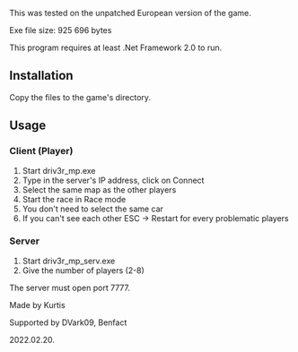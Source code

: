 This was tested on the unpatched European version of the game.

Exe file size: 925 696 bytes

This program requires at least .Net Framework 2.0 to run.

## Installation
Copy the files to the game's directory.

## Usage
### Client (Player)
1. Start driv3r_mp.exe
2. Type in the server's IP address, click on Connect
3. Select the same map as the other players
4. Start the race in Race mode
5. You don't need to select the same car
6. If you can't see each other ESC -> Restart for every problematic players

### Server
1. Start driv3r_mp_serv.exe
2. Give the number of players (2-8)

The server must open port 7777.



Made by Kurtis

Supported by DVark09, Benfact

2022.02.20.
